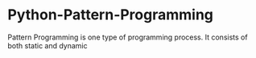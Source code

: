 # Python-Pattern-Programming
Pattern Programming is one type of programming process. It consists of both static and dynamic
